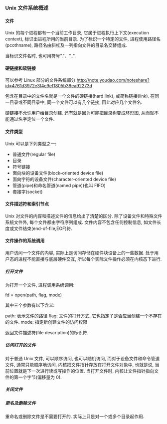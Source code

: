 
### Unix 文件系统概述

#### 文件

Unix 的每个进程都有一个当前工作目录, 它属于进程执行上下文(execution context), 标识出进程所用的当前目录. 为了标识一个特定的文件, 进程使用路径名(pcothname), 路径名由斜杠及一列指向文件的目录名交替组成.

当标识文件名时, 也可用符号"."、"..".

#### 硬链接和软链接

>
可以参考 Linux 部分的文件系统部分
http://note.youdao.com/noteshare?id=4761d3972e3f4e9ef1805b38ea92273d

包含在目录中的文件名就是一个文件的硬链接(hard link), 或简称链接(link). 在同一目录或不同目录中, 同一个文件可以有几个链接, 因此对应几个文件名.

硬链接不允许用户给目录创建. 还有就是因为可能把目录树变成环形图, 从而就不能通过名字定位一个文件.

#### 文件类型

Unix 可以是下列类型之一:

- 普通文件(regular file)
- 目录
- 符号链接
- 面向块的设备文件(block-oriented device file)
- 面向字符的设备文件(character-oriented device file)
- 管道(pipe)和命名管道(named pipe)(也叫 FIFO)
- 套接字(socket)

#### 文件描述符和索引节点

Unix 对文件的内容和描述文件的信息给出了清楚的区分. 除了设备文件和特殊文件系统文件外, 每个文件都由字符序列组成. 文件内容不包含任何控制信息, 如文件长度或文件结束(end-of-file,EOF)符.

#### 文件操作的系统调用

用户访问一个文件的内容, 实际上是访问存储在硬件块设备上的一些数据. 处于用户态的进程不能直接与底层硬件交互, 所以每个实际文件操作必须在内核态下进行.

##### 打开文件

为打开一个文件, 进程调用系统调用:

>
fd = open(path, flag, mode)

其中三个参数有以下含义:

path: 表示文件的路径
flag: 文件的打开方式. 它也指定了是否应当创建一个不存在的文件.
mode: 指定新创建文件的访问权限

返回文件描述符(file description)的标识符.

##### 访问打开的文件

对于普通 Unix 文件, 可以顺序访问, 也可以随机访问, 而对于设备文件和命令管道文件, 通常只能顺序地访问. 内核把文件指针存放在打开文件对象中, 也就是说, 当前位置就是下一次进行读或写操作的位置. 当打开文件时, 内核让文件指针指向文件的第一个字节(偏移量为 0).

##### 关闭文件

##### 更名及删除文件

重命名或删除文件是不需要打开的. 实际上只是对一个或多个目录起作用.